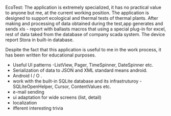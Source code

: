 EcoTest:
The application is extremely specialized, it has no practical value to anyone but me, at the current working position.
The application is designed to support ecological and thermal tests of thermal plants. After making and processing of data
obtained during the test,app generates and sends xls - report with ballasts macros that using a special plug-in for excel,
rest of data taked from the database of company scada system.
The device report Stora in built-in database.

Despite the fact that this application is useful to me in the work process, it has been written for educational purposes.
- Useful UI patterns -ListView, Pager, TimeSpinner, DateSpinner etc.
- Serialization of data to JSON and XML standard means android.
- Android I / O .
- work with the built-in SQLite database and its infrastruturoy - SQLiteOpenHelper, Cursor, ContentValues etc.
- e-mail sending
- ui adaptation for wide screens (list, detail)
- localization
- ifferent interesting trivia
